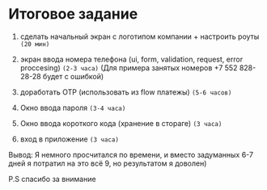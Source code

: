 # Итоговое задание

1. сделать начальный экран с логотипом компании + настроить роуты `(20 мин)`

2. экран ввода номера телефона (ui, form, validation, request, error proccesing) `(2-3 часа)`
   (Для примера занятых номеров +7 552 828-28-28 будет с ошибкой)

3. доработать OTP (использовать из flow платежы) `(5-6 часов)`

4. Окно ввода пароля `(3-4 часа)`

5. Окно ввода короткого кода (хранение в стораге) `(3 часа)`

6. вход в приложение `(3 часа)`

Вывод:
Я немного просчитался по времени, и вместо задуманных 6-7 дней я потратил на это всё 9, но результатом я доволен)

P.S спасибо за внимание
